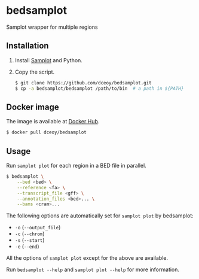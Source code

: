 bedsamplot
==========

Samplot wrapper for multiple regions

Installation
------------

1.  Install [Samplot](https://github.com/ryanlayer/samplot) and Python.
2.  Copy the script.

    ```sh
    $ git clone https://github.com/dceoy/bedsamplot.git
    $ cp -a bedsamplot/bedsamplot /path/to/bin  # a path in ${PATH}
    ```

Docker image
------------

The image is available at [Docker Hub](https://hub.docker.com/r/dceoy/bedsamplot/).

```sh
$ docker pull dceoy/bedsamplot
```

Usage
-----

Run `samplot plot` for each region in a BED file in parallel.

```sh
$ bedsamplot \
    --bed <bed> \
    --reference <fa> \
    --transcript_file <gff> \
    --annotation_files <bed>... \
    --bams <cram>...
```

The following options are automatically set for `samplot plot` by bedsamplot:
- `-o` (`--output_file`)
- `-c` (`--chrom`)
- `-s` (`--start`)
- `-e` (`--end`)

All the options of `samplot plot` except for the above are available.

Run `bedsamplot --help` and `samplot plot --help` for more information.
